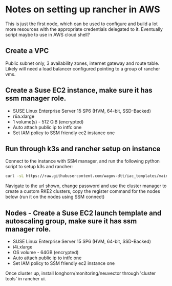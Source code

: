# Notes on setting up rancher in AWS
This is just the first node, which can be used to configure and build a lot more resources with the appropriate credentials delegated to it. Eventually script maybe to use in AWS cloud shell?

## Create a VPC

Public subnet only, 3 availability zones, internet gateway and route table. Likely will need a load balancer configured pointing to a group of rancher vms.

## Create a Suse EC2 instance, make sure it has ssm manager role.

- SUSE Linux Enterprise Server 15 SP6 (HVM, 64-bit, SSD-Backed)
- r6a.xlarge
- 1 volume(s) - 512 GiB (encrypted)
- Auto attach public ip to intfc one
- Set IAM policy to SSM friendly ec2 instance one

## Run through k3s and rancher setup on instance

Connect to the instance with SSM manager, and run the following python script to setup k3s and rancher:

```bash
curl -sL https://raw.githubusercontent.com/wagov-dtt/iac_templates/main/rancher_k3s.py | python3 - {fqdn}
```

Navigate to the url shown, change password and use the cluster manager to create a custom RKE2 clusters, copy the register command for the nodes below (run it on the nodes using SSM connect)

## Nodes - Create a Suse EC2 launch template and autoscaling group, make sure it has ssm manager role.

- SUSE Linux Enterprise Server 15 SP6 (HVM, 64-bit, SSD-Backed)
- i4i.xlarge
- OS volume - 64GB (encrypted)
- Auto attach public ip to intfc one
- Set IAM policy to SSM friendly ec2 instance one

Once cluster up, install longhorn/monitoring/neuvector through 'cluster tools' in rancher ui.